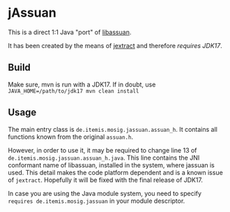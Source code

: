 # jAssuan
This is a direct 1:1 Java "port" of [libassuan](https://gnupg.org/software/libassuan/index.html).  
  
It has been created by the means of [jextract](https://openjdk.java.net/projects/panama) and therefore *requires JDK17*. 

## Build
Make sure, mvn is run with a JDK17. If in doubt, use `JAVA_HOME=/path/to/jdk17 mvn clean install`

## Usage
The main entry class is `de.itemis.mosig.jassuan.assuan_h`. It contains all functions known from the original `assuan.h`.  
  
However, in order to use it, it may be required to change line 13 of `de.itemis.mosig.jassuan.assuan_h.java`. This line contains the JNI conformant name of libassuan, installed in the system, where jassuan is used. This detail makes the code platform dependent and is a known issue of `jextract`. Hopefully it will be fixed with the final release of JDK17.  
  
In case you are using the Java module system, you need to specify `requires de.itemis.mosig.jassuan` in your module descriptor.
